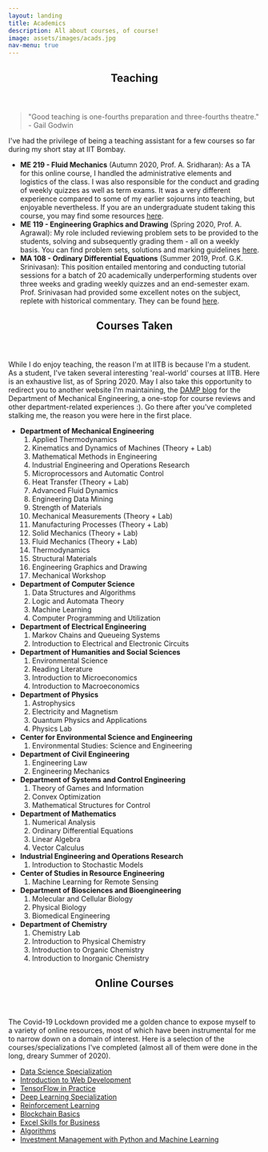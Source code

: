 ```yaml
---
layout: landing
title: Academics
description: All about courses, of course!
image: assets/images/acads.jpg
nav-menu: true
---
```


<!-- Main -->
<div id="main">

<!-- One -->
<section id="one">
	<div class="inner">
		<header class="major">
			<h2>Teaching</h2>
		</header>
		<blockquote> "Good teaching is one-fourths preparation and three-fourths theatre." - Gail Godwin
		</blockquote>
		<p> I've had the privilege of being a teaching assistant for a few courses so far during my short stay at IIT Bombay.
		</p>
		<ul>
			<li> <b>ME 219 - Fluid Mechanics</b> (Autumn 2020, Prof. A. Sridharan): As a TA for this online course, I handled the administrative elements and logistics of the class. I was also responsible for the conduct and grading of weekly quizzes as well as term exams. It was a very different experience compared to some of my earlier sojourns into teaching, but enjoyable nevertheless. If you are an undergraduate student taking this course, you may find some resources <a href="https://drive.google.com/drive/folders/1SKE9o1peqAWLPQYtmB1fy8xp8zB0-FNk">here</a>. </li>
			<li> <b>ME 119 - Engineering Graphics and Drawing</b> (Spring 2020, Prof. A. Agrawal): My role included reviewing problem sets to be provided to the students, solving and subsequently grading them - all on a weekly basis. You can find problem sets, solutions and marking guidelines <a href="https://drive.google.com/drive/folders/1jKxjDiQwlpewWzul_nMjll318yU8TQFn">here</a>. </li>
			<li> <b>MA 108 - Ordinary Differential Equations</b> (Summer 2019, Prof. G.K. Srinivasan): This position entailed mentoring and conducting tutorial sessions for a batch of 20 academically underperforming students over three weeks and grading weekly quizzes and an end-semester exam. Prof. Srinivasan had provided some excellent notes on the subject, replete with historical commentary. They can be found <a href="Notes.pdf">here</a>. </li>
		</ul>
	</div>
</section>

<section id="two">
	<div class="inner">
		<header class="major">
			<h2>Courses Taken</h2>
		</header>
		<p> While I do enjoy teaching, the reason I'm at IITB is because I'm a student. As a student, I've taken several interesting 'real-world' courses at IITB. Here is an exhaustive list, as of Spring 2020. May I also take this opportunity to redirect you to another website I'm maintaining, the <a href="https://mechdampiitb.github.io/">DAMP blog</a> for the Department of Mechanical Engineering, a one-stop for course reviews and other department-related experiences :). Go there after you've completed stalking me, the reason you were here in the first place.
		</p>
		<ul>
			<li> <b>Department of Mechanical Engineering</b> <ol>
				<li>Applied Thermodynamics</li>
				<li>Kinematics and Dynamics of Machines (Theory + Lab)</li>
				<li>Mathematical Methods in Engineering</li>
				<li>Industrial Engineering and Operations Research</li>
				<li>Microprocessors and Automatic Control</li>
				<li>Heat Transfer (Theory + Lab)</li>
				<li>Advanced Fluid Dynamics</li>
				<li>Engineering Data Mining</li>
					<li>Strength of Materials</li>
					<li>Mechanical Measurements (Theory + Lab)</li>
					<li>Manufacturing Processes (Theory + Lab)</li>
					<li>Solid Mechanics (Theory + Lab)</li>
					<li>Fluid Mechanics (Theory + Lab)</li>
					<li>Thermodynamics</li>
					<li>Structural Materials</li>
					<li>Engineering Graphics and Drawing</li>
					<li>Mechanical Workshop</li>
				</ol>
			</li>
			<li> <b>Department of Computer Science</b> <ol>
				<li>Data Structures and Algorithms</li>
				<li>Logic and Automata Theory</li>
				<li>Machine Learning</li>
				<li>Computer Programming and Utilization</li>
				</ol> </li>
			<li> <b>Department of Electrical Engineering</b> <ol>
				<li>Markov Chains and Queueing Systems</li>
				<li>Introduction to Electrical and Electronic Circuits</li>
				</ol></li>
			<li> <b>Department of Humanities and Social Sciences</b> <ol>
				<li>Environmental Science</li>
				<li>Reading Literature</li>
				<li>Introduction to Microeconomics</li>
				<li>Introduction to Macroeconomics</li>
				</ol></li>
			<li> <b>Department of Physics</b> <ol>
				<li>Astrophysics</li>
				<li>Electricity and Magnetism</li>
				<li>Quantum Physics and Applications</li>
				<li>Physics Lab</li>
				</ol></li>
			<li> <b>Center for Environmental Science and Engineering</b> <ol>
				<li>Environmental Studies: Science and Engineering</li>
				</ol></li>
			<li> <b>Department of Civil Engineering</b> <ol>
				<li>Engineering Law</li>
				<li>Engineering Mechanics</li>
				</ol></li>
			<li> <b>Department of Systems and Control Engineering</b> <ol>
				<li>Theory of Games and Information</li>
				<li>Convex Optimization</li>
				<li>Mathematical Structures for Control</li>
				</ol> </li>
			<li> <b>Department of Mathematics</b> <ol>
				<li>Numerical Analysis</li>
				<li>Ordinary Differential Equations</li>
				<li>Linear Algebra</li>
				<li>Vector Calculus</li>
				</ol></li>
			<li> <b>Industrial Engineering and Operations Research</b> <ol>
				<li>Introduction to Stochastic Models</li>
				</ol></li>
			<li> <b>Center of Studies in Resource Engineering</b> <ol>
				<li>Machine Learning for Remote Sensing</li>
				</ol></li>
			<li> <b>Department of Biosciences and Bioengineering</b> <ol>
				<li>Molecular and Cellular Biology</li>
				<li>Physical Biology</li>
				<li>Biomedical Engineering</li>
				</ol></li>
			<li> <b>Department of Chemistry</b> <ol>
				<li>Chemistry Lab</li>
				<li>Introduction to Physical Chemistry</li>
				<li>Introduction to Organic Chemistry</li>
				<li>Introduction to Inorganic Chemistry</li>
				</ol></li>
		</ul>
	</div>
</section>

<section id="three">
	<div class="inner">
		<header class="major">
			<h2>Online Courses</h2>
		</header>
		<p> The Covid-19 Lockdown provided me a golden chance to expose myself to a variety of online resources, most of which have been instrumental for me to narrow down on a domain of interest. Here is a selection of the courses/specializations I've completed (almost all of them were done in the long, dreary Summer of 2020).
		</p>
		<ul>
			<li> <a href = "https://www.coursera.org/specializations/jhu-data-science">Data Science Specialization</a> </li>
			<li> <a href = "https://www.coursera.org/learn/web-development">Introduction to Web Development</a> </li>
			<li> <a href = "https://www.coursera.org/specializations/tensorflow-in-practice">TensorFlow in Practice</a> </li>
			<li> <a href = "https://www.coursera.org/specializations/deep-learning?=">Deep Learning Specialization</a> </li>
			<li> <a href = "https://www.coursera.org/specializations/reinforcement-learning?">Reinforcement Learning</a> </li>
			<li> <a href = "https://www.coursera.org/learn/blockchain-basics?">Blockchain Basics</a> </li>
			<li> <a href = "https://www.coursera.org/specializations/excel?">Excel Skills for Business</a> </li>
			<li> <a href = "https://www.coursera.org/specializations/algorithms">Algorithms</a> </li>
			<li> <a href = "https://www.coursera.org/specializations/investment-management-python-machine-learning">Investment Management with Python and Machine Learning</a></li>
		</ul>
	</div>
</section>
